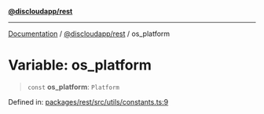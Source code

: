 [**@discloudapp/rest**](../README.md)

***

[Documentation](../../../packages.md) / [@discloudapp/rest](../README.md) / os\_platform

# Variable: os\_platform

> `const` **os\_platform**: `Platform`

Defined in: [packages/rest/src/utils/constants.ts:9](https://github.com/discloud/discloud.app/blob/8d6df0b18784d1a4408701ac8e6b9db44dbb7133/packages/rest/src/utils/constants.ts#L9)
